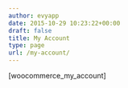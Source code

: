```yaml
---
author: evyapp
date: 2015-10-29 10:23:22+00:00
draft: false
title: My Account
type: page
url: /my-account/
---
```


[woocommerce_my_account]
